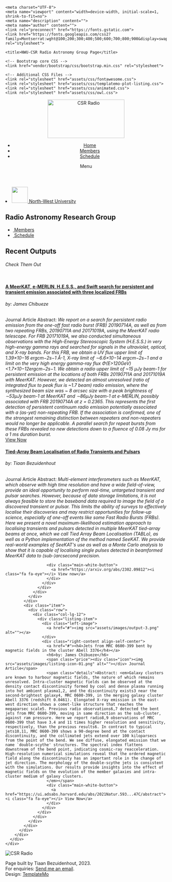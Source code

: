 
<html lang="en">

  <head>

    <meta charset="UTF-8">
    <meta name="viewport" content="width=device-width, initial-scale=1, shrink-to-fit=no">
    <meta name="description" content="">
    <meta name="author" content="">
    <link rel="preconnect" href="https://fonts.gstatic.com">
    <link href="https://fonts.googleapis.com/css2?family=Montserrat:wght@100;200;300;400;500;600;700;800;900&display=swap" rel="stylesheet">

    <title>NWU-CSR Radio Astronomy Group Page</title>

    <!-- Bootstrap core CSS -->
    <link href="vendor/bootstrap/css/bootstrap.min.css" rel="stylesheet">

    <!-- Additional CSS Files -->
    <link rel="stylesheet" href="assets/css/fontawesome.css">
    <link rel="stylesheet" href="assets/css/templatemo-plot-listing.css">
    <link rel="stylesheet" href="assets/css/animated.css">
    <link rel="stylesheet" href="assets/css/owl.css">
  </head>

<body>

  <!-- ***** Preloader Start ***** -->
  <div id="js-preloader" class="js-preloader">
    <div class="preloader-inner">
      <span class="dot"></span>
      <div class="dots">
        <span></span>
        <span></span>
        <span></span>
      </div>
    </div>
  </div>
  <!-- ***** Preloader End ***** -->

  <!-- ***** Header Area Start ***** -->
  <header class="header-area header-sticky wow slideInDown" data-wow-duration="0.75s" data-wow-delay="0s">
    <div class="container">
      <div class="row">
        <div class="col-12">
          <nav class="main-nav">
            <!-- ***** Logo Start ***** -->
            <img src="assets/images/CSR-logo-white.png" alt="CSR Radio" style="width:240px;height:120px;">
            <a href="index.html" class="logo">
            </a>
            <!-- ***** Logo End ***** -->
            <!-- ***** Menu Start ***** -->
            <ul class="nav">
              <li><a href="index.html" class="active">Home</a></li>
              <li><a href="members.html">Members</a></li>
              <li><a href="schedule.html">Schedule</a></li>
              <!-- <li><a href="contact.html">Contact Details</a></li>  -->
              <!-- <li><div class="main-white-button"><a href="#"><i class="fa fa-plus"></i> Add Your Listing</a></div></li>  -->
            </ul>        
            <a class='menu-trigger'>
                <span>Menu</span>
            </a>
            <!-- ***** Menu End ***** -->
          </nav>
        </div>
      </div>
    </div>
  </header>
  <!-- ***** Header Area End ***** -->

  <div class="main-banner">
    <div class="container">
      <div class="row">
        <div class="col-lg-12">
          <div class="top-text header-text">
            <li><a href="https://www.nwu.ac.za"><span class="icon"><img src="assets/images/logo-nwu.png" alt="" style="width:50px;height:50px;"></span> North-West University</a></li>
            <h2>Radio Astronomy Research Group</h2>
          </div>
        </div>
        <div class="col-lg-10 offset-lg-1">
          <ul class="categories">
            <li><a href="members.html"><span class="icon"><img src="assets/images/logo-group.png" alt=""></span> Members</a></li>
            <li><a href="schedule.html"><span class="icon"><img src="assets/images/logo-calendar.png" alt=""></span> Schedule</a></li>
            <!-- <li><a href="contact.html"><span class="icon"><img src="assets/images/search-icon-02.png" alt=""></span> Contact Details</a></li> -->
            <!-- <li><a href="#"><span class="icon"><img src="assets/images/search-icon-05.png" alt="Travel"></span> </a></li> -->
          </ul>
        </div>
      </div>
    </div>
  </div>

  <div class="recent-listing">
    <div class="container">
      <div class="row">
        <div class="col-lg-12">
          <div class="section-heading">
            <h2>Recent Outputs</h2>
            <h6>Check Them Out</h6>
          </div>
        </div>
        <div class="col-lg-12">
          <div class="owl-carousel owl-listing">
            <div class="item">
              <div class="row">
                <div class="col-lg-12">
                  <div class="listing-item">
                    <div class="left-image">
                      <a href="#"><img src="assets/images/output-2.jpeg" alt=""></a>
                    </div>
                    <div class="right-content align-self-center">
                      <a href="#"><h4>A MeerKAT, e-MERLIN, H.E.S.S., and Swift search for persistent and transient emission associated with three localized FRBs</h4></a>
                      <h6>by: James Chibueze</h6>
                      <span class="price"><div class="icon"><img src="assets/images/listing-icon-01.png" alt=""></div> Journal Article</span>
                      <span class="details">Abstract: <em>We report on a search for persistent radio emission from the one-off fast radio burst (FRB) 20190714A, as well as from two repeating FRBs, 20190711A and 20171019A, using the MeerKAT radio telescope. For FRB 20171019A, we also conducted simultaneous observations with the High-Energy Stereoscopic System (H.E.S.S.) in very high-energy gamma rays and searched for signals in the ultraviolet, optical, and X-ray bands. For this FRB, we obtain a UV flux upper limit of  1.39×10−16 ergcm−2s−1 Å-1, X-ray limit of  ∼6.6×10−14 ergcm−2s−1 and a limit on the very high energy gamma-ray flux  Φ(E>120GeV)<1.7×10−12ergcm−2s−1. We obtain a radio upper limit of ~15 μJy beam-1 for persistent emission at the locations of both FRBs 20190711A and 20171019A with MeerKAT. However, we detected an almost unresolved (ratio of integrated flux to peak flux is ~1.7 beam) radio emission, where the synthesized beam size was ~ 8 arcsec size with a peak brightness of  ∼53μJy beam-1 at MeerKAT and  ∼86μJy beam-1 at e-MERLIN, possibly associated with FRB 20190714A at z = 0.2365. This represents the first detection of persistent continuum radio emission potentially associated with a (as-yet) non-repeating FRB. If the association is confirmed, one of the strongest remaining distinction between repeaters and non-repeaters would no longer be applicable. A parallel search for repeat bursts from these FRBs revealed no new detections down to a fluence of 0.08 Jy ms for a 1 ms duration burst.</em></span>
                      <div class="main-white-button">
                        <a href="https://ui.adsabs.harvard.edu/abs/2022MNRAS.515.1365C"><i class="fa fa-eye"></i> View Now</a>
                      </div>
                    </div>
                  </div>
                </div>
              </div>
            </div>
            <div class="item">
              <div class="row">
                <div class="col-lg-12">
                  <div class="listing-item">
                    <div class="left-image">
                      <a href="#"><img src="assets/images/output-1.png" alt=""></a>
                    </div>
                    <div class="right-content align-self-center">
                      <a href="#"><h4>Tied-Array Beam Localisation of Radio Transients and Pulsars</h4></a>
                      <h6>by: Tiaan Bezuidenhout</h6>
                      <span class="price"><div class="icon"><img src="assets/images/listing-icon-01.png" alt=""></div> Journal Article</span>
                      <span class="details">Abstract: <em>Multi-element interferometers such as MeerKAT, 
                                                          which observe with high time resolution and have 
                                                          a wide field-of-view, provide an ideal opportunity 
                                                          to perform real-time, untargeted transient and 
                                                          pulsar searches. However, because of data storage 
                                                          limitations, it is not always feasible to store the 
                                                          baseband data required to image the field of a 
                                                          discovered transient or pulsar. This limits the 
                                                          ability of surveys to effectively localise their 
                                                          discoveries and may restrict opportunities for 
                                                          follow-up science, especially of one-off events like 
                                                          some Fast Radio Bursts (FRBs). Here we present a 
                                                          novel maximum-likelihood estimation approach to 
                                                          localising transients and pulsars detected in 
                                                          multiple MeerKAT tied-array beams at once, which 
                                                          we call Tied Array Beam Localisation (TABLo), as 
                                                          well as a Python implementation of the method named 
                                                          SeeKAT. We provide real-world examples of SeeKAT's 
                                                          use as well as a Monte Carlo analysis to show that 
                                                          it is capable of localising single pulses detected in 
                                                          beamformed MeerKAT data to (sub-)arcsecond precision.</em></span>
                  
                      <div class="main-white-button">
                        <a href="https://arxiv.org/abs/2302.09812"><i class="fa fa-eye"></i> View now</a>
                      </div>
                    </div>
                  </div>
                </div>
              </div>
            </div>
            <div class="item">
              <div class="row">
                <div class="col-lg-12">
                  <div class="listing-item">
                    <div class="left-image">
                      <a href="#"><img src="assets/images/output-3.png" alt=""></a>
                    </div>
                    <div class="right-content align-self-center">
                      <a href="#"><h4>Jets from MRC 0600-399 bent by magnetic fields in the cluster Abell 3376</h4></a>
                      <h6>by: James Chibueze</h6>
                      <span class="price"><div class="icon"><img src="assets/images/listing-icon-01.png" alt=""></div> Journal Article</span>
                      <span class="details">Abstract: <em>Galaxy clusters are known to harbour magnetic fields, the nature of which remains unresolved. Intra-cluster magnetic fields can be observed at the density contact discontinuity formed by cool and dense plasma running into hot ambient plasma1,2, and the discontinuity exists3 near the second-brightest galaxy4, MRC 0600-399, in the merging galaxy cluster Abell 3376 (redshift 0.0461). Elongated X-ray emission in the east-west direction shows a comet-like structure that reaches the megaparsec scale5. Previous radio observations6,7 detected the bent jets from MRC 0600-399, moving in same direction as the sub-cluster, against ram pressure. Here we report radio8,9 observations of MRC 0600-399 that have 3.4 and 11 times higher resolution and sensitivity, respectively, than the previous results6. In contrast to typical jets10,11, MRC 0600-399 shows a 90-degree bend at the contact discontinuity, and the collimated jets extend over 100 kiloparsecs from the point of the bend. We see diffuse, elongated emission that we name `double-scythe' structures. The spectral index flattens downstream of the bend point, indicating cosmic-ray reacceleration. High-resolution numerical simulations reveal that the ordered magnetic field along the discontinuity has an important role in the change of jet direction. The morphology of the double-scythe jets is consistent with the simulations. Our results provide insights into the effect of magnetic fields on the evolution of the member galaxies and intra-cluster medium of galaxy clusters.
                      </em></span>
                      <div class="main-white-button">
                        <a href="https://ui.adsabs.harvard.edu/abs/2021Natur.593...47C/abstract"><i class="fa fa-eye"></i> View Now</a>
                      </div>
                    </div>
                  </div>
                </div>
              </div>
            </div>
          </div>
        </div>
      </div>
    </div>
  </div>


  <footer>
    <div class="container">
      <div class="row">
        <div class="col-lg-12">
          <div class="sub-footer">
            <div class="logo">
              <img src="assets/images/CSR-logo.png" alt="CSR Radio">
            </div>
            <p>Page built by Tiaan Bezuidenhout, 2023.
            <br>
            For enquiries: <a href = "mailto:mechiel.bez@gmail.com">Send me an email</a>.</a>
            <br>
            Design: <a rel="nofollow" href="https://templatemo.com" title="CSS Templates">TemplateMo</a></p>
          </div>
        </div>
      </div>
    </div>
  </footer>


  <!-- Scripts -->
  <script src="vendor/jquery/jquery.min.js"></script>
  <script src="vendor/bootstrap/js/bootstrap.bundle.min.js"></script>
  <script src="assets/js/owl-carousel.js"></script>
  <script src="assets/js/animation.js"></script>
  <script src="assets/js/imagesloaded.js"></script>
  <script src="assets/js/custom.js"></script>

</body>

</html>

